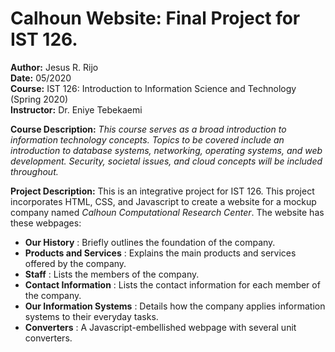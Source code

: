 # Calhoun Website: Final Project for IST 126.

**Author:** Jesus R. Rijo \
**Date:** 05/2020 \
**Course:** IST 126: Introduction to Information Science and Technology (Spring 2020) \
**Instructor:** Dr. Eniye Tebekaemi

**Course Description:** *This course serves as a broad introduction to information technology concepts. Topics to be covered include an introduction to database systems, networking, operating systems, and web development. Security, societal issues, and cloud concepts will be included throughout.*

**Project Description:** This is an integrative project for IST 126. This project incorporates HTML, CSS, and Javascript to create a website for a mockup company named *Calhoun Computational Research Center*. The website has these webpages:

* **Our History** : Briefly outlines the foundation of the company.
* **Products and Services** : Explains the main products and services offered by the company.
* **Staff** : Lists the members of the company.
* **Contact Information** : Lists the contact information for each member of the company.
* **Our Information Systems** : Details how the company applies information systems to their everyday tasks.
* **Converters** : A Javascript-embellished webpage with several unit converters.
